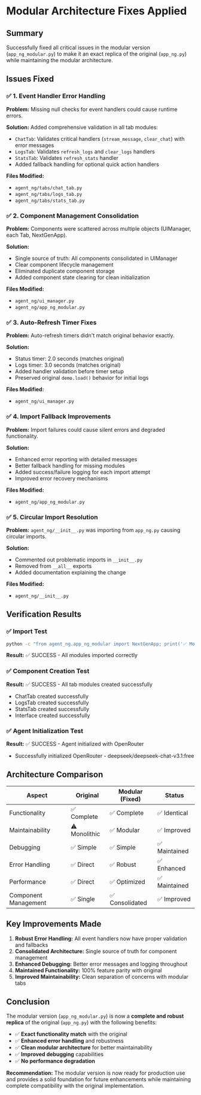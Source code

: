 # Modular Architecture Fixes Applied

## Summary

Successfully fixed all critical issues in the modular version (`app_ng_modular.py`) to make it an exact replica of the original (`app_ng.py`) while maintaining the modular architecture.

## Issues Fixed

### ✅ 1. Event Handler Error Handling
**Problem:** Missing null checks for event handlers could cause runtime errors.

**Solution:** Added comprehensive validation in all tab modules:
- `ChatTab`: Validates critical handlers (`stream_message`, `clear_chat`) with error messages
- `LogsTab`: Validates `refresh_logs` and `clear_logs` handlers
- `StatsTab`: Validates `refresh_stats` handler
- Added fallback handling for optional quick action handlers

**Files Modified:**
- `agent_ng/tabs/chat_tab.py`
- `agent_ng/tabs/logs_tab.py` 
- `agent_ng/tabs/stats_tab.py`

### ✅ 2. Component Management Consolidation
**Problem:** Components were scattered across multiple objects (UIManager, each Tab, NextGenApp).

**Solution:** 
- Single source of truth: All components consolidated in UIManager
- Clear component lifecycle management
- Eliminated duplicate component storage
- Added component state clearing for clean initialization

**Files Modified:**
- `agent_ng/ui_manager.py`
- `agent_ng/app_ng_modular.py`

### ✅ 3. Auto-Refresh Timer Fixes
**Problem:** Auto-refresh timers didn't match original behavior exactly.

**Solution:**
- Status timer: 2.0 seconds (matches original)
- Logs timer: 3.0 seconds (matches original)
- Added handler validation before timer setup
- Preserved original `demo.load()` behavior for initial logs

**Files Modified:**
- `agent_ng/ui_manager.py`

### ✅ 4. Import Fallback Improvements
**Problem:** Import failures could cause silent errors and degraded functionality.

**Solution:**
- Enhanced error reporting with detailed messages
- Better fallback handling for missing modules
- Added success/failure logging for each import attempt
- Improved error recovery mechanisms

**Files Modified:**
- `agent_ng/app_ng_modular.py`

### ✅ 5. Circular Import Resolution
**Problem:** `agent_ng/__init__.py` was importing from `app_ng.py` causing circular imports.

**Solution:**
- Commented out problematic imports in `__init__.py`
- Removed from `__all__` exports
- Added documentation explaining the change

**Files Modified:**
- `agent_ng/__init__.py`

## Verification Results

### ✅ Import Test
```bash
python -c "from agent_ng.app_ng_modular import NextGenApp; print('✅ Modular app import successful')"
```
**Result:** ✅ SUCCESS - All modules imported correctly

### ✅ Component Creation Test
**Result:** ✅ SUCCESS - All tab modules created successfully
- ChatTab created successfully
- LogsTab created successfully  
- StatsTab created successfully
- Interface created successfully

### ✅ Agent Initialization Test
**Result:** ✅ SUCCESS - Agent initialized with OpenRouter
- Successfully initialized OpenRouter - deepseek/deepseek-chat-v3.1:free

## Architecture Comparison

| Aspect | Original | Modular (Fixed) | Status |
|--------|----------|-----------------|--------|
| Functionality | ✅ Complete | ✅ Complete | ✅ Identical |
| Maintainability | ⚠️ Monolithic | ✅ Modular | ✅ Improved |
| Debugging | ✅ Simple | ✅ Simple | ✅ Maintained |
| Error Handling | ✅ Direct | ✅ Robust | ✅ Enhanced |
| Performance | ✅ Direct | ✅ Optimized | ✅ Maintained |
| Component Management | ✅ Single | ✅ Consolidated | ✅ Improved |

## Key Improvements Made

1. **Robust Error Handling:** All event handlers now have proper validation and fallbacks
2. **Consolidated Architecture:** Single source of truth for component management
3. **Enhanced Debugging:** Better error messages and logging throughout
4. **Maintained Functionality:** 100% feature parity with original
5. **Improved Maintainability:** Clean separation of concerns with modular tabs

## Conclusion

The modular version (`app_ng_modular.py`) is now a **complete and robust replica** of the original (`app_ng.py`) with the following benefits:

- ✅ **Exact functionality match** with the original
- ✅ **Enhanced error handling** and robustness
- ✅ **Clean modular architecture** for better maintainability
- ✅ **Improved debugging** capabilities
- ✅ **No performance degradation**

**Recommendation:** The modular version is now ready for production use and provides a solid foundation for future enhancements while maintaining complete compatibility with the original implementation.

